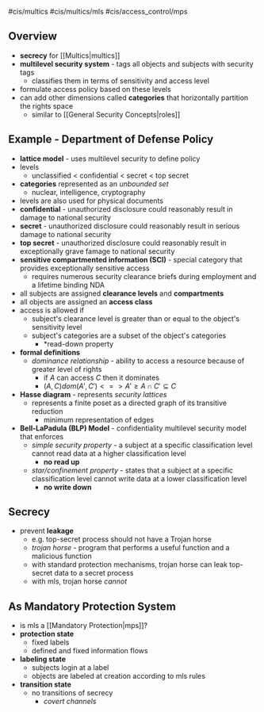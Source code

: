 #cis/multics #cis/multics/mls #cis/access_control/mps  
## Overview
- **secrecy** for [[Multics|multics]]
- **multilevel security system** - tags all objects and subjects with security tags
	- classifies them in terms of sensitivity and access level
- formulate access policy based on these levels
- can add other dimensions called **categories** that horizontally partition the rights space
	- similar to [[General Security Concepts|roles]]
## Example - Department of Defense Policy
- **lattice model** - uses multilevel security to define policy
- levels
	- unclassified < confidential < secret < top secret
- **categories** represented as an *unbounded set*
	- nuclear, intelligence, cryptography
- levels are also used for physical documents
- **confidential** - unauthorized disclosure could reasonably result in damage to national security
- **secret** - unauthorized disclosure could reasonably result in serious damage to national security
- **top secret** - unauthorized disclosure could reasonably result in exceptionally grave famage to national security
- **sensitive compartmented information (SCI)** - special category that provides exceptionally sensitive access
	- requires numerous security clearance briefs during employment and a lifetime binding NDA
- all subjects are assigned **clearance levels** and **compartments**
- all objects are assigned an **access class**
- access is allowed if
	- subject's clearance level is greater than or equal to the object's sensitivity level
	- subject's categories are a subset of the object's categories
		- *read-down property
- **formal definitions**
	- *dominance relationship* - ability to access a resource because of greater level of rights
		- if $A$ can access $C$ then it dominates
		- $(A,C)dom(A',C')<=>A'\geq A \cap C' \subseteq C$
- **Hasse diagram** - represents *security lattices*
	- represents a finite poset as a directed graph of its transitive reduction
		- minimum representation of edges
- **Bell-LaPadula (BLP) Model** - confidentiality multilevel security model that enforces
	- *simple security property* - a subject at a specific classification level cannot read data at a higher classification level
		- **no read up**
	- *star/confinement property* - states that a subject at a specific classification level cannot write data at a lower classification level
		- **no write down**
## Secrecy
- prevent **leakage**
	- e.g. top-secret process should not have a Trojan horse
	- *trojan horse* - program that performs a useful function and a malicious function
	- with standard protection mechanisms, trojan horse can leak top-secret data to a secret process
	- with mls, trojan horse *cannot*
## As Mandatory Protection System
- is mls a [[Mandatory Protection|mps]]?
- **protection state**
	- fixed labels
	- defined and fixed information flows
- **labeling state**
	- subjects login at a label
	- objects are labeled at creation according to mls rules
- **transition state**
	- no transitions of secrecy
		- *covert channels*